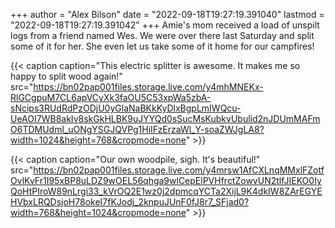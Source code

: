 +++
author = "Alex Bilson"
date = "2022-09-18T19:27:19.391040"
lastmod = "2022-09-18T19:27:19.391042"
+++
Amie's mom received a load of unspilt logs from a friend named Wes. We were over there last Saturday and split some of it for her. She even let us take some of it home for our campfires!

{{< caption caption="This electric splitter is awesome. It makes me so happy to split wood again!" src="https://bn02pap001files.storage.live.com/y4mhMNEKx-RlGCgpuM7CL6apVCyXk3faOU5C53xpWa5zbA-sNcips3RUdRdPzODjU0yGlaNaBKkKyDlxBgpLmIWQcu-UeAOI7WB8akIv8skGkHLBK9uJYYQd0sSucMsKubkvUbulid2nJDUmMAFmO6TDMUdml_uONgYSGJQVPg1HiIFzErzaWl_Y-soaZWJgLA8?width=1024&height=768&cropmode=none" >}}

{{< caption caption="Our own woodpile, sigh. It's beautiful!" src="https://bn02pap001files.storage.live.com/y4mrsw1AfCXLnqMMxlFZotfOvlKvFr1I95xBP8uLDZ9wOEL56qhga9wlCepElPVHfrctZowvUN2tlfJIEKO0IyQoHtPIroW89nLrgi33_kVrOQ2E1wz0j2dpmcqYCTa2XijL9K4dkIW8ZArEGYEHVbxLRQDsjoH78okeI7fKJodj_2knpuJUnF0fJ8r7_SFjad0?width=768&height=1024&cropmode=none" >}}